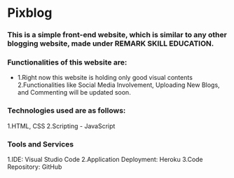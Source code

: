 # Pixblog
### This is a simple front-end website, which is similar to any other blogging website, made under REMARK SKILL EDUCATION.

### Functionalities of this website are:
- 1.Right now this website is holding only good visual contents <br/>
	2.Functionalities like Social Media Involvement, Uploading New Blogs, and Commenting will be updated soon.

### Technologies used are as follows:
  1.HTML, CSS
  2.Scripting - JavaScript

### Tools and Services
  1.IDE: Visual Studio Code
  2.Application Deployment: Heroku
  3.Code Repository: GitHub 
